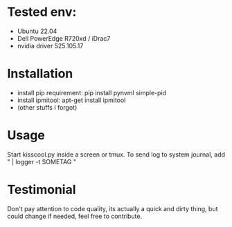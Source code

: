 # Tested env:

* Ubuntu 22.04
* Dell PowerEdge R720xd / iDrac7
* nvidia driver 525.105.17

# Installation

* install pip requirement:  pip install pynvml simple-pid
* install ipmitool: apt-get install ipmitool 
* (other stuffs I forgot)

# Usage

Start kisscool.py inside a screen or tmux.
To send log to system journal, add " | logger -t SOMETAG "

# Testimonial

Don't pay attention to code quality, its actually a quick and dirty thing, but could change if needed, feel free to contribute.